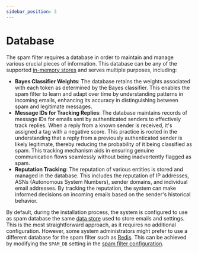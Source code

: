 ```yaml
---
sidebar_position: 3
---
```


# Database

The spam filter requires a database in order to maintain and manage various crucial pieces of information. This database can be any of the supported [in-memory stores](/docs/storage/in-memory) and serves multiple purposes, including:

- **Bayes Classifier Weights**: The database retains the weights associated with each token as determined by the Bayes classifier. This enables the spam filter to learn and adapt over time by understanding patterns in incoming emails, enhancing its accuracy in distinguishing between spam and legitimate messages.
- **Message IDs for Tracking Replies**: The database maintains records of message IDs for emails sent by authenticated senders to effectively track replies. When a reply from a known sender is received, it's assigned a tag with a negative score. This practice is rooted in the understanding that a reply from a previously authenticated sender is likely legitimate, thereby reducing the probability of it being classified as spam. This tracking mechanism aids in ensuring genuine communication flows seamlessly without being inadvertently flagged as spam.
- **Reputation Tracking**: The reputation of various entities is stored and managed in the database. This includes the reputation of IP addresses, ASNs (Autonomous System Numbers), sender domains, and individual email addresses. By tracking the reputation, the system can make informed decisions on incoming emails based on the sender's historical behavior.

By default, during the installation process, the system is configured to use as spam database the same [data store](/docs/storage/in-memory) used to store emails and settings. This is the most straightforward approach, as it requires no additional configuration. However, some system administrators might prefer to use a different database for the spam filter such as [Redis](/docs/storage/backends/redis). This can be achieved by modifying the `SPAM_DB` setting in the [spam filter configuration](/docs/spamfilter/settings/general#spam-database).

